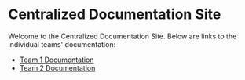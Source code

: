 # Centralized Documentation Site

Welcome to the Centralized Documentation Site. Below are links to the individual teams' documentation:

- [Team 1 Documentation](docs/team1/index.md)
- [Team 2 Documentation](docs/team2/index.md)

